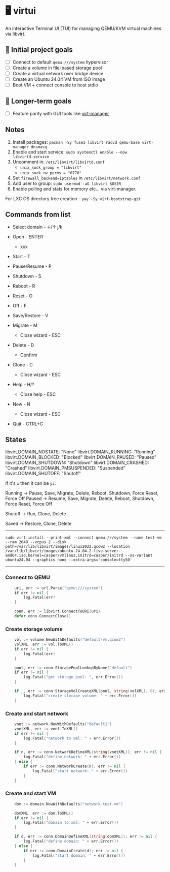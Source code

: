 # 🖥️ virtui

An interactive Terminal UI (TUI) for managing QEMU/KVM virtual machines via libvirt.

## 🎯 Initial project goals

- [ ] Connect to default `qemu:///system` hypervisor
- [ ] Create a volume in file-based storage pool
- [ ] Create a virtual network over bridge device
- [ ] Create an Ubuntu 24.04 VM from ISO image
- [ ] Boot VM + connect console to host stdio

## 👑 Longer-term goals

- [ ] Feature parity with GUI tools like <a href="https://virt-manager.org/" target="_blank">virt-manager</a>

## Notes

1. Install packages: `pacman -Sy fuse3 libvirt radvd qemu-base virt-manager dnsmasq`
1. Enable and start service: `sudo systemctl enable --now libvirtd.service`
1. Uncomment in: `/etc/libvirt/libvirtd.conf`
   - `unix_sock_group = "libvirt"`
   - `unix_sock_rw_perms = "0770"`
1. Set `firewall_backend=iptables` in `/etc/libvirt/network.conf`
1. Add user to group: `sudo usermod -aG libvirt $USER`
1. Enable polling and stats for memory etc... via virt-manager.

For LXC OS directory tree creation - `yay -Sy virt-bootstrap-git`

## Commands from list

- Select domain - ↓/↑ j/k

- Open - ENTER

  - xxx

- Start - T
- Pause/Resume - P
- Shutdown - S
- Reboot - R
- Reset - O
- Off - F
- Save/Restore - V

- Migrate - M

  - Close wizard - ESC

- Delete - D

  - Confirm

- Clone - C

  - Close wizard - ESC

- Help - H/?

  - Close help - ESC

- New - N

  - Close wizard - ESC

- Quit - CTRL+C

## States

libvirt.DOMAIN_NOSTATE: "None"
libvirt.DOMAIN_RUNNING: "Running"
libvirt.DOMAIN_BLOCKED: "Blocked"
libvirt.DOMAIN_PAUSED: "Paused"
libvirt.DOMAIN_SHUTDOWN: "Shutdown"
libvirt.DOMAIN_CRASHED: "Crashed"
libvirt.DOMAIN_PMSUSPENDED: "Suspended"
libvirt.DOMAIN_SHUTOFF: "Shutoff"

If it's `x` then it can be `yz`:

Running -> Pause, Save, Migrate, Delete, Reboot, Shutdown, Force Reset, Force Off
Paused -> Resume, Save, Migrate, Delete, Reboot, Shutdown, Force Reset, Force Off

Shutoff -> Run, Clone, Delete

Saved -> Restore, Clone, Delete

---

`sudo virt-install --print-xml --connect qemu:///system --name test-vm --ram 2048 --vcpus 2 --disk path=/var/lib/libvirt/images/linux2022.qcow2 --location /var/lib/libvirt/images/ubuntu-24.04.2-live-server-amd64.iso,kernel=casper/vmlinuz,initrd=casper/initrd --os-variant ubuntu24.04 --graphics none --extra-args='console=ttyS0'`

---

### Connect to QEMU

```go
	uri, err := url.Parse("qemu:///system")
	if err != nil {
		log.Fatal(err)
	}

	conn, err := libvirt.ConnectToURI(uri)
	defer conn.ConnectClose()
```

### Create storage volume

```go
	vol := volume.NewWithDefaults("default-vm.qcow2")
	volXML, err := vol.ToXML()
	if err != nil {
		log.Fatal(err)
	}

	pool, err := conn.StoragePoolLookupByName("default")
	if err != nil {
		log.Fatal("get storage pool: ", err.Error())
	}

	if _, err := conn.StorageVolCreateXML(pool, string(volXML), 0); err != nil {
		log.Fatal("create storage volume: " + err.Error())
	}
```

### Create and start network

```go
	vnet := network.NewWithDefaults("default1")
	vnetXML, err := vnet.ToXML()
	if err != nil {
		log.Fatal("network to xml: " + err.Error())
	}

	if n, err := conn.NetworkDefineXML(string(vnetXML)); err != nil {
		log.Fatal("define network: " + err.Error())
	} else {
		if err := conn.NetworkCreate(n); err != nil {
			log.Fatal("start network: " + err.Error())
		}
	}

```

### Create and start VM

```go
	dom := domain.NewWithDefaults("network-test-vm")

	domXML, err := dom.ToXML()
	if err != nil {
		log.Fatal("domain to xml: " + err.Error())
	}

	if d, err := conn.DomainDefineXML(string(domXML)); err != nil {
		log.Fatal("define domain: " + err.Error())
	} else {
		if err := conn.DomainCreate(d); err != nil {
			log.Fatal("start domain: " + err.Error())
		}
	}
```
